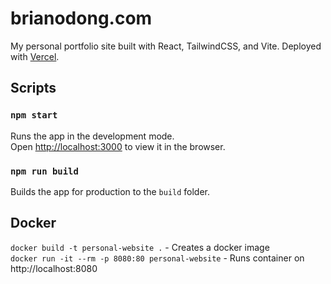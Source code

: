 # brianodong.com

My personal portfolio site built with React, TailwindCSS, and Vite. Deployed with [Vercel](https://vercel.com).

## Scripts

### `npm start`

Runs the app in the development mode.\
Open [http://localhost:3000](http://localhost:3000) to view it in the browser.

### `npm run build`

Builds the app for production to the `build` folder.

## Docker

`docker build -t personal-website .` - Creates a docker image\
`docker run -it --rm -p 8080:80 personal-website` - Runs container on http://localhost:8080
